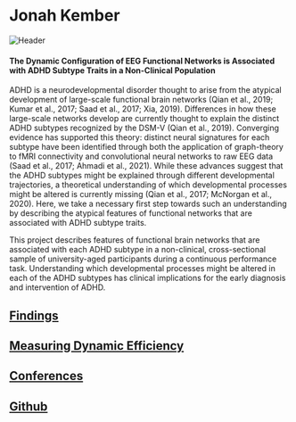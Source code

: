 # Jonah Kember

![Header](https://user-images.githubusercontent.com/81769550/114712923-9e83dc00-9cfe-11eb-9db5-2964bb153f37.PNG)

#### The Dynamic Configuration of EEG Functional Networks is Associated with ADHD Subtype Traits in a Non-Clinical Population 

ADHD is a neurodevelopmental disorder thought to arise from the atypical development of large-scale functional brain networks (Qian et al., 2019; Kumar et al., 2017; Saad et al., 2017; Xia, 2019). Differences in how these large-scale networks develop are currently thought to explain the distinct ADHD subtypes recognized by the DSM-V (Qian et al., 2019). Converging evidence has supported this theory: distinct neural signatures for each subtype have been identified through both the application of graph-theory to fMRI connectivity and convolutional neural networks to raw EEG data (Saad et al., 2017; Ahmadi et al., 2021). While these advances suggest that the ADHD subtypes might be explained through different developmental trajectories, a theoretical understanding of which developmental processes might be altered is currently missing (Qian et al., 2017; McNorgan et al., 2020). Here, we take a necessary first step towards such an understanding by describing the atypical features of functional networks that are associated with ADHD subtype traits. 

This project describes features of functional brain networks that are associated with each ADHD subtype in a non-clinical, cross-sectional sample of university-aged participants during a continuous performance task. Understanding which developmental processes might be altered in each of the ADHD subtypes has clinical implications for the early diagnosis and intervention of ADHD.


## [Findings](https://jonahkember.github.io/MA-Thesis/Findings)
## [Measuring Dynamic Efficiency](https://jonahkember.github.io/MA-Thesis/Dynamic_Efficiency)
## [Conferences](https://jonahkember.github.io/MA-Thesis/Conferences)
## [Github](https://github.com/JonahKember/MA-Thesis)
